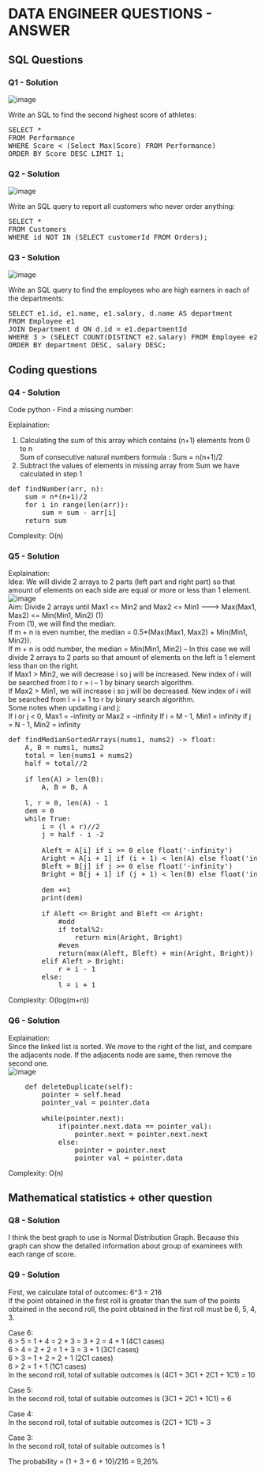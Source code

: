 # DATA ENGINEER QUESTIONS - ANSWER
## SQL Questions
### Q1 - Solution
![image](https://user-images.githubusercontent.com/72053908/154034609-df107b88-bd5f-413d-95c2-f3810c92fa35.png)

Write an SQL to find the second highest score of athletes:

<pre>
SELECT *
FROM Performance
WHERE Score < (Select Max(Score) FROM Performance) 
ORDER BY Score DESC LIMIT 1;
</pre>

### Q2 - Solution
![image](https://user-images.githubusercontent.com/72053908/154034776-8a092c68-d44b-47ca-bbe0-806d9b389e90.png)

Write an SQL query to report all customers who never order anything:

<pre>
SELECT *  
FROM Customers   
WHERE id NOT IN (SELECT customerId FROM Orders);
</pre>

### Q3 - Solution
![image](https://user-images.githubusercontent.com/72053908/154034335-c7be5187-fefe-4be9-8e6a-4bd363b9f322.png)

Write an SQL query to find the employees who are high earners in each of the
departments:

<pre>
SELECT e1.id, e1.name, e1.salary, d.name AS department  
FROM Employee e1  
JOIN Department d ON d.id = e1.departmentId  
WHERE 3 > (SELECT COUNT(DISTINCT e2.salary) FROM Employee e2 WHERE e1.departmentId = e2.departmentId AND e1.salary < e2.salary)  
ORDER BY department DESC, salary DESC;  
</pre>

## Coding questions
### Q4 - Solution

Code python - Find a missing number:  

Explaination:
1. Calculating the sum of this array which contains (n+1) elements from 0 to n  
Sum of consecutive natural numbers formula : Sum = n(n+1)/2  
2. Subtract the values of elements in missing array from Sum we have calculated in step 1  

<pre>
def findNumber(arr, n):
    sum = n*(n+1)/2
    for i in range(len(arr)):
        sum = sum - arr[i]
    return sum
</pre>   

Complexity: O(n)

### Q5 - Solution

Explaination:  
Idea: We will divide 2 arrays to 2 parts (left part and right part) so that amount of elements on each side are equal or more or less than 1 element.  
![image](https://user-images.githubusercontent.com/72053908/154112397-ed29102c-3fad-435d-85d1-cd1231cd3c8d.png)  
Aim: Divide 2 arrays until Max1 <= Min2 and Max2 <= Min1 ---> Max(Max1, Max2) <= Min(Min1, Min2) (1)  
         From (1), we will find the median:  
         If m + n is even number, the median = 0.5*(Max(Max1, Max2) + Min(Min1, Min2)).  
         If m + n is odd number, the median = Min(Min1, Min2) – In this case we will divide 2 arrays to 2 parts so that amount of elements on the left is 1 element less than on the right.  
         If Max1 > Min2, we will decrease i so j will be increased. New index of i will be searched from l to r =  i – 1 by binary search algorithm.     
         If Max2 > Min1, we will increase i so j will be decreased. New index of i will be searched from l = i + 1 to r by binary search algorithm.   
Some notes when updating i and j:  
If i or j < 0, Max1 = -infinity or Max2 = -infinity
If i = M - 1, Min1 = infinity
if j = N - 1, Min2 = infinity

<pre>
def findMedianSortedArrays(nums1, nums2) -> float:
    A, B = nums1, nums2
    total = len(nums1 + nums2)
    half = total//2
    
    if len(A) > len(B):
        A, B = B, A
        
    l, r = 0, len(A) - 1
    dem = 0
    while True:
        i = (l + r)//2 
        j = half - i -2
        
        Aleft = A[i] if i >= 0 else float('-infinity')
        Aright = A[i + 1] if (i + 1) < len(A) else float('infinity')
        Bleft = B[j] if j >= 0 else float('-infinity')
        Bright = B[j + 1] if (j + 1) < len(B) else float('infinity')
        
        dem +=1
        print(dem)
        
        if Aleft <= Bright and Bleft <= Aright:
            #odd
            if total%2:
                return min(Aright, Bright)
            #even 
            return(max(Aleft, Bleft) + min(Aright, Bright)) / 2
        elif Aleft > Bright:
            r = i - 1 
        else:
            l = i + 1 
</pre>

Complexity: O(log(m+n))  

### Q6 - Solution

Explaination:  
Since the linked list is sorted. We move to the right of the list, and compare the adjacents node. If the adjacents node are same, then remove the second one.  
![image](https://user-images.githubusercontent.com/72053908/154193541-8ff2e8f4-f4ee-4856-803f-76356cdfc077.png)

<pre>
    def deleteDuplicate(self):  
        pointer = self.head  
        pointer_val = pointer.data
         
        while(pointer.next):  
            if(pointer.next.data == pointer_val):  
                pointer.next = pointer.next.next
            else:
                pointer = pointer.next
                pointer_val = pointer.data
</pre>

Complexity: O(n)

## Mathematical statistics + other question  
### Q8 - Solution

I think the best graph to use is Normal Distribution Graph. Because this graph can show the detailed information about group of examinees with each range of score.

### Q9 - Solution

First, we calculate total of outcomes: 6^3 = 216  
If the point obtained in the first roll is greater than the sum of the points obtained in the second roll, the point obtained in the first roll must be 6, 5, 4, 3.

Case 6:  
6 > 5 = 1 + 4 = 2 + 3 = 3 + 2 = 4 + 1 (4C1 cases)    
6 > 4 = 2 + 2 = 1 + 3 = 3 + 1 (3C1 cases)  
6 > 3 = 1 + 2 = 2 + 1 (2C1 cases)  
6 > 2 = 1 + 1 (1C1 cases)  
In the second roll, total of suitable outcomes is (4C1 + 3C1 + 2C1 + 1C1) = 10  

Case 5:  
In the second roll, total of suitable outcomes is (3C1 + 2C1 + 1C1) = 6  

Case 4:  
In the second roll, total of suitable outcomes is (2C1 + 1C1) = 3  

Case 3:  
In the second roll, total of suitable outcomes is 1  

The probability = (1 + 3 + 6 + 10)/216 = 9,26%  


